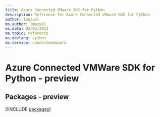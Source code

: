 ```yaml
---
title: Azure Connected VMware SDK for Python
description: Reference for Azure Connected VMware SDK for Python
author: lmazuel
ms.author: lmazuel
ms.data: 03/03/2023
ms.topic: reference
ms.devlang: python
ms.service: connectedvmware
---
```

# Azure Connected VMWare SDK for Python - preview
## Packages - preview
[!INCLUDE [packages](connected-vmware-index.md)]